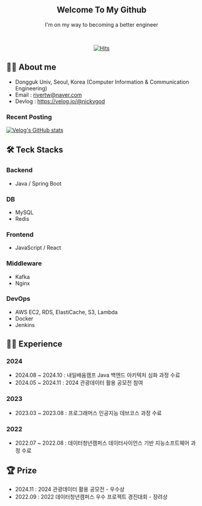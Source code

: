 <div align="center">

  
<h2> Welcome To My Github </h2> 
  
  I'm on my way to becoming a better engineer <br>
  
  
 <div align="center">
    <br>
   
[![Hits](https://hits.seeyoufarm.com/api/count/incr/badge.svg?url=https%3A%2F%2Fgithub.com%2Frivertw777%2Fhit-counter&count_bg=%2379C83D&title_bg=%23555555&icon=&icon_color=%23E7E7E7&title=hits&edge_flat=false)](https://hits.seeyoufarm.com)

</div>
  
</div>

## 🧑‍💻 About me
- Dongguk Univ, Seoul, Korea (Computer Information & Communication Engineering)
- Email : rivertw@naver.com
- Devlog : https://velog.io/@nickygod

### Recent Posting
[![Velog's GitHub stats](https://velog-readme-stats.vercel.app/api?name=nickygod)](https://velog.io/@nickygod)


## 🛠️ Teck Stacks
### Backend
- Java / Spring Boot

### DB
- MySQL
- Redis

### Frontend
- JavaScript / React 

### Middleware
- Kafka
- Nginx
  
### DevOps
- AWS EC2, RDS, ElastiCache, S3, Lambda
- Docker
- Jenkins

## 🏃‍♀️ Experience
### 2024
- 2024.08 ~ 2024.10 : 내일배움캠프 Java 백엔드 아키텍처 심화 과정 수료
- 2024.05 ~ 2024.11 : 2024 관광데이터 활용 공모전 참여
  
### 2023
- 2023.03 ~ 2023.08 : 프로그래머스 인공지능 데브코스 과정 수료

### 2022
- 2022.07 ~ 2022.08 : 데이터청년캠퍼스 데이터사이언스 기반 지능소프트웨어 과정 수료

## 🏆 Prize
- 2024.11 : 2024 관광데이터 활용 공모전 - 우수상
- 2022.09 : 2022 데이터청년캠퍼스 우수 프로젝트 경진대회 - 장려상
